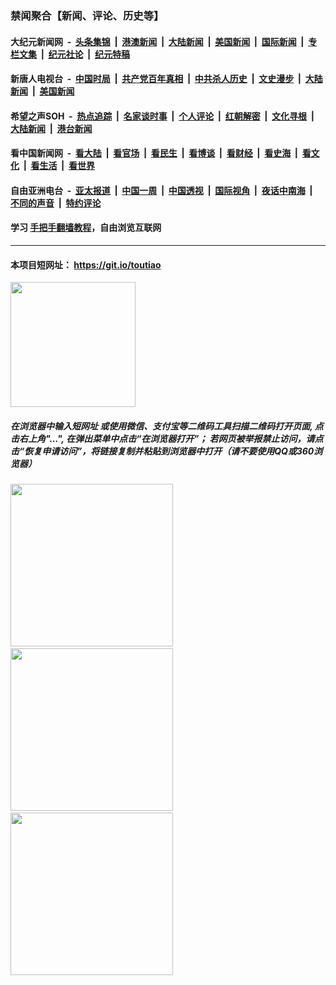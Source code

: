 ### 禁闻聚合【新闻、评论、历史等】

#### 大纪元新闻网 &nbsp;-&nbsp; [头条集锦](indexes/E头条集锦.md?t=03190903) &nbsp;|&nbsp; [港澳新闻](indexes/E港澳新闻.md?t=03190903)  &nbsp;|&nbsp; [大陆新闻](indexes/E大陆新闻.md?t=03190903) &nbsp;|&nbsp; [美国新闻](indexes/E美国新闻.md?t=03190903) &nbsp;|&nbsp; [国际新闻](indexes/E国际新闻.md?t=03190903) &nbsp;|&nbsp; [专栏文集](indexes/E专栏文集.md?t=03190903) &nbsp;|&nbsp; [纪元社论](indexes/E纪元社论.md?t=03190903) &nbsp;|&nbsp; [纪元特稿](indexes/E纪元特稿.md?t=03190903) 

#### 新唐人电视台 &nbsp;-&nbsp; [中国时局](indexes/N中国时局.md?t=03190903) &nbsp;|&nbsp; [共产党百年真相](indexes/N共产党百年真相.md?t=03190903) &nbsp;|&nbsp; [中共杀人历史](indexes/N中共杀人历史.md?t=03190903) &nbsp;|&nbsp; [文史漫步](indexes/N文史漫步.md?t=03190903) &nbsp;|&nbsp; [大陆新闻](indexes/N大陆新闻.md?t=03190903) &nbsp;|&nbsp; [美国新闻](indexes/N美国新闻.md?t=03190903)

#### 希望之声SOH &nbsp;-&nbsp; [热点追踪](indexes/H热点追踪.md?t=03190903) &nbsp;|&nbsp; [名家谈时事](indexes/H名家谈时事.md?t=03190903) &nbsp;|&nbsp; [个人评论](indexes/H个人评论.md?t=03190903)  &nbsp;|&nbsp; [红朝解密](indexes/H红朝解密.md?t=03190903) &nbsp;|&nbsp; [文化寻根](indexes/H文化寻根.md?t=03190903) &nbsp;|&nbsp; [大陆新闻](indexes/H大陆新闻.md?t=03190903) &nbsp;|&nbsp; [港台新闻](indexes/H港台新闻.md?t=03190903)

#### 看中国新闻网 &nbsp;-&nbsp; [看大陆](indexes/S看大陆.md?t=03190903) &nbsp;|&nbsp; [看官场](indexes/S看官场.md?t=03190903) &nbsp;|&nbsp; [看民生](indexes/S看民生.md?t=03190903)  &nbsp;|&nbsp; [看博谈](indexes/S看博谈.md?t=03190903) &nbsp;|&nbsp; [看财经](indexes/S看财经.md?t=03190903) &nbsp;|&nbsp; [看史海](indexes/S看史海.md?t=03190903) &nbsp;|&nbsp; [看文化](indexes/S看文化.md?t=03190903) &nbsp;|&nbsp; [看生活](indexes/S看生活.md?t=03190903) &nbsp;|&nbsp; [看世界](indexes/S看世界.md?t=03190903)

#### 自由亚洲电台 &nbsp;-&nbsp; [亚太报道](indexes/R亚太报道.md?t=03190903) &nbsp;|&nbsp; [中国一周](indexes/R中国一周.md?t=03190903) &nbsp;|&nbsp; [中国透视](indexes/R中国透视.md?t=03190903)  &nbsp;|&nbsp; [国际视角](indexes/R国际视角.md?t=03190903) &nbsp;|&nbsp; [夜话中南海](indexes/R夜话中南海.md?t=03190903) &nbsp;|&nbsp; [不同的声音](indexes/R不同的声音.md?t=03190903) &nbsp;|&nbsp; [特约评论](indexes/R特约评论.md?t=03190903)

#### 学习 [手把手翻墙教程](https://github.com/gfw-breaker/guides/wiki)，自由浏览互联网

----

#### 本项目短网址： https://git.io/toutiao
<img src="https://raw.githubusercontent.com/gfw-breaker/banned-news/master/scripts/img/qr.png" width="200px"/>  

##### 在浏览器中输入短网址 或使用微信、支付宝等二维码工具扫描二维码打开页面, 点击右上角"...", 在弹出菜单中点击“在浏览器打开”； 若网页被举报禁止访问，请点击“恢复申请访问”，将链接复制并粘贴到浏览器中打开（请不要使用QQ或360浏览器）

<img src="https://raw.githubusercontent.com/gfw-breaker/banned-news/master/scripts/img/1.png" width="260px"/> &nbsp; <img src="https://raw.githubusercontent.com/gfw-breaker/banned-news/master/scripts/img/2.png" width="260px"/> &nbsp; <img src="https://raw.githubusercontent.com/gfw-breaker/banned-news/master/scripts/img/3.png" width="260px"/>
